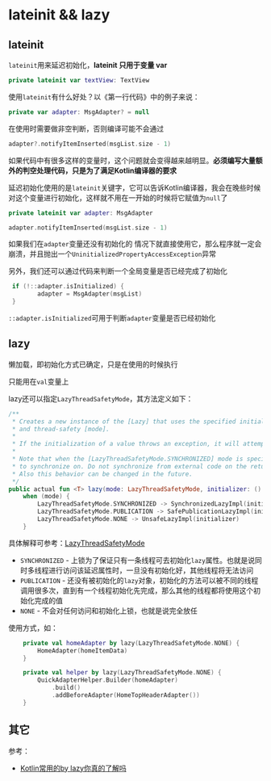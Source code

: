 # lateinit && lazy



## lateinit

`lateinit`用来延迟初始化，**lateinit 只用于变量 var**

```kotlin
private lateinit var textView: TextView
```

使用`lateinit`有什么好处？以《第一行代码》中的例子来说：

```kotlin
private var adapter: MsgAdapter? = null
```

在使用时需要做非空判断，否则编译可能不会通过

```kotlin
adapter?.notifyItemInserted(msgList.size - 1)
```

如果代码中有很多这样的变量时，这个问题就会变得越来越明显。**必须编写大量额外的判空处理代码，只是为了满足Kotlin编译器的要求**

延迟初始化使用的是`lateinit`关键字，它可以告诉Kotlin编译器，我会在晚些时候对这个变量进行初始化，这样就不用在一开始的时候将它赋值为`null`了

```kotlin
private lateinit var adapter: MsgAdapter

adapter.notifyItemInserted(msgList.size - 1)
```

如果我们在`adapter`变量还没有初始化的 情况下就直接使用它，那么程序就一定会崩溃，并且抛出一个`UninitializedPropertyAccessException`异常

另外，我们还可以通过代码来判断一个全局变量是否已经完成了初始化

```kotlin
 if (!::adapter.isInitialized) {
 		adapter = MsgAdapter(msgList)
 }
```

`::adapter.isInitialized`可用于判断`adapter`变量是否已经初始化







## lazy

懒加载，即初始化方式已确定，只是在使用的时候执行

只能用在`val`变量上



lazy还可以指定`LazyThreadSafetyMode`，其方法定义如下：

```kotlin
/**
 * Creates a new instance of the [Lazy] that uses the specified initialization function [initializer]
 * and thread-safety [mode].
 *
 * If the initialization of a value throws an exception, it will attempt to reinitialize the value at next access.
 *
 * Note that when the [LazyThreadSafetyMode.SYNCHRONIZED] mode is specified the returned instance uses itself
 * to synchronize on. Do not synchronize from external code on the returned instance as it may cause accidental deadlock.
 * Also this behavior can be changed in the future.
 */
public actual fun <T> lazy(mode: LazyThreadSafetyMode, initializer: () -> T): Lazy<T> =
    when (mode) {
        LazyThreadSafetyMode.SYNCHRONIZED -> SynchronizedLazyImpl(initializer)
        LazyThreadSafetyMode.PUBLICATION -> SafePublicationLazyImpl(initializer)
        LazyThreadSafetyMode.NONE -> UnsafeLazyImpl(initializer)
    }
```

具体解释可参考：[LazyThreadSafetyMode](https://kotlinlang.org/api/latest/jvm/stdlib/kotlin/-lazy-thread-safety-mode/)

+ `SYNCHRONIZED` - 上锁为了保证只有一条线程可去初始化`lazy`属性。也就是说同时多线程进行访问该延迟属性时，一旦没有初始化好，其他线程将无法访问
+ `PUBLICATION` - 还没有被初始化的`lazy`对象，初始化的方法可以被不同的线程调用很多次，直到有一个线程初始化先完成，那么其他的线程都将使用这个初始化完成的值
+ `NONE` - 不会对任何访问和初始化上锁，也就是说完全放任





使用方式，如：

```kotlin
    private val homeAdapter by lazy(LazyThreadSafetyMode.NONE) {
        HomeAdapter(homeItemData)
    }

    private val helper by lazy(LazyThreadSafetyMode.NONE) {
        QuickAdapterHelper.Builder(homeAdapter)
            .build()
            .addBeforeAdapter(HomeTopHeaderAdapter())
    }
```



## 其它

参考：

+ [Kotlin常用的by lazy你真的了解吗](https://juejin.cn/post/7057675598671380493)

